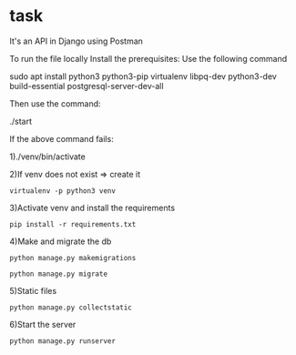 # task
It's an API in Django using Postman

To run the file locally
Install the prerequisites:
Use the following command

sudo apt install python3 python3-pip virtualenv libpq-dev python3-dev build-essential postgresql-server-dev-all

Then use the command:

./start

If the above command fails:

1)./venv/bin/activate

2)If venv does not exist => create it

    virtualenv -p python3 venv
    
3)Activate venv and install the requirements

    pip install -r requirements.txt
    
4)Make and migrate the db

    python manage.py makemigrations
  
    python manage.py migrate
  
5)Static files

    python manage.py collectstatic
  
6)Start the server

    python manage.py runserver
